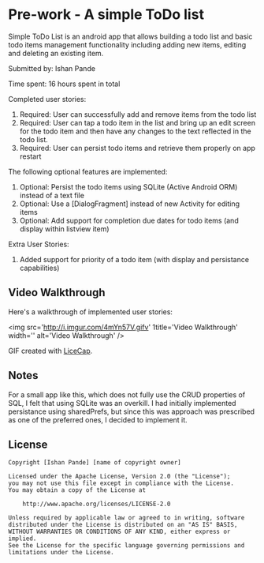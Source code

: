 # Pre-work - A simple ToDo list

Simple ToDo List is an android app that allows building a todo list and basic todo items 
management functionality including adding new items, editing and deleting an existing item.

Submitted by: Ishan Pande

Time spent: 16 hours spent in total

Completed user stories:
1. Required: User can successfully add and remove items from the todo list
2. Required: User can tap a todo item in the list and bring up an edit screen for the todo 
	item and then have any changes to the text reflected in the todo list.
3. Required: User can persist todo items and retrieve them properly on app restart

The following optional features are implemented:
1. Optional: Persist the todo items using SQLite (Active Android ORM) instead of a text file
2. Optional: Use a [DialogFragment] instead of new Activity for editing items
3. Optional: Add support for completion due dates for todo items (and display within listview item)

Extra User Stories:
1. Added support for priority of a todo item (with display and persistance capabilities)

## Video Walkthrough 

Here's a walkthrough of implemented user stories:

<img src='http://i.imgur.com/4mYn57V.gifv' 1title='Video Walkthrough' width='' alt='Video Walkthrough' />

GIF created with [LiceCap](http://www.cockos.com/licecap/).

## Notes
For a small app like this, which does not fully use the CRUD properties of SQL,
I felt that using SQLite was an overkill. I had initially implemented persistance using
sharedPrefs, but since this was approach was prescribed as one of the preferred ones,
I decided to implement it.


## License

    Copyright [Ishan Pande] [name of copyright owner]

    Licensed under the Apache License, Version 2.0 (the "License");
    you may not use this file except in compliance with the License.
    You may obtain a copy of the License at

        http://www.apache.org/licenses/LICENSE-2.0

    Unless required by applicable law or agreed to in writing, software
    distributed under the License is distributed on an "AS IS" BASIS,
    WITHOUT WARRANTIES OR CONDITIONS OF ANY KIND, either express or implied.
    See the License for the specific language governing permissions and
    limitations under the License.
